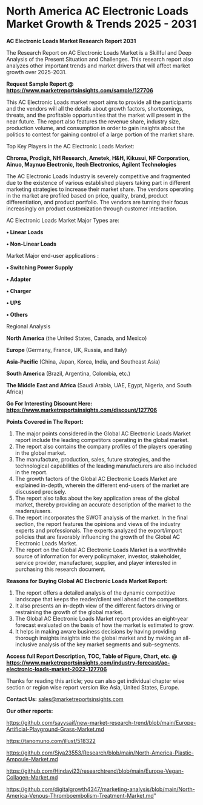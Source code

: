 # North America AC Electronic Loads Market Growth & Trends 2025 - 2031

<strong>AC Electronic Loads Market Research Report 2031</strong>

The Research Report on AC Electronic Loads Market is a Skillful and Deep Analysis of the Present Situation and Challenges. This research report also analyzes other important trends and market drivers that will affect market growth over 2025-2031.

<strong>Request Sample Report @ <a href=https://www.marketreportsinsights.com/sample/127706>https://www.marketreportsinsights.com/sample/127706</a></strong>

This AC Electronic Loads market report aims to provide all the participants and the vendors will all the details about growth factors, shortcomings, threats, and the profitable opportunities that the market will present in the near future. The report also features the revenue share, industry size, production volume, and consumption in order to gain insights about the politics to contest for gaining control of a large portion of the market share.

Top Key Players in the AC Electronic Loads Market:

<strong>Chroma, Prodigit, NH Research, Ametek, H&H, Kikusui, NF Corporation, Ainuo, Maynuo Electronic, Itech Electronics, Agilent Technologies</strong>

The AC Electronic Loads Industry is severely competitive and fragmented due to the existence of various established players taking part in different marketing strategies to increase their market share. The vendors operating in the market are profiled based on price, quality, brand, product differentiation, and product portfolio. The vendors are turning their focus increasingly on product customization through customer interaction.

AC Electronic Loads Market Major Types are:

<strong>• Linear Loads

• Non-Linear Loads</strong>

Market Major end-user applications :

<strong>• Switching Power Supply

• Adapter

• Charger

• UPS

• Others</strong>

Regional Analysis

</u><strong><b>North America</b></strong> (the United States, Canada, and Mexico)

<strong><b>Europe </b></strong>(Germany, France, UK, Russia, and Italy)

<strong><b>Asia-Pacific</b></strong> (China, Japan, Korea, India, and Southeast Asia)

<strong><b>South America</b></strong> (Brazil, Argentina, Colombia, etc.)

<strong><b>The Middle East and Africa</b></strong> (Saudi Arabia, UAE, Egypt, Nigeria, and South Africa)

<strong>Go For Interesting Discount Here: <a href=https://www.marketreportsinsights.com/discount/127706>https://www.marketreportsinsights.com/discount/127706</a></strong>

<strong>Points Covered in The Report:</strong>
<ol>
  <li>The major points considered in the Global AC Electronic Loads Market report include the leading competitors operating in the global market.</li>
  <li>The report also contains the company profiles of the players operating in the global market.</li>
  <li>The manufacture, production, sales, future strategies, and the technological capabilities of the leading manufacturers are also included in the report.</li>
  <li>The growth factors of the Global AC Electronic Loads Market are explained in-depth, wherein the different end-users of the market are discussed precisely.</li>
  <li>The report also talks about the key application areas of the global market, thereby providing an accurate description of the market to the readers/users.</li>
  <li>The report incorporates the SWOT analysis of the market. In the final section, the report features the opinions and views of the industry experts and professionals. The experts analyzed the export/import policies that are favorably influencing the growth of the Global AC Electronic Loads Market.</li>
  <li>The report on the Global AC Electronic Loads Market is a worthwhile source of information for every policymaker, investor, stakeholder, service provider, manufacturer, supplier, and player interested in purchasing this research document.</li>
</ol>
<strong>Reasons for Buying Global AC Electronic Loads Market Report:</strong>

<ol>
  <li>The report offers a detailed analysis of the dynamic competitive landscape that keeps the reader/client well ahead of the competitors.</li>
  <li>It also presents an in-depth view of the different factors driving or restraining the growth of the global market.</li>
  <li>The Global AC Electronic Loads Market report provides an eight-year forecast evaluated on the basis of how the market is estimated to grow.</li>
  <li>It helps in making aware business decisions by having providing thorough insights insights into the global market and by making an all-inclusive analysis of the key market segments and sub-segments.</li>
</ol>
<strong>Access full Report Description, TOC, Table of Figure, Chart, etc. @ <a href=https://www.marketreportsinsights.com/industry-forecast/ac-electronic-loads-market-2022-127706>https://www.marketreportsinsights.com/industry-forecast/ac-electronic-loads-market-2022-127706</a></strong>


Thanks for reading this article; you can also get individual chapter wise section or region wise report version like Asia, United States, Europe.

<strong>Contact Us:</strong>
sales@marketreportsinsights.com

<strong>Our other reports:</strong>

<a href=https://github.com/sayysaif/new-market-research-trend/blob/main/Europe-Artificial-Playground-Grass-Market.md>https://github.com/sayysaif/new-market-research-trend/blob/main/Europe-Artificial-Playground-Grass-Market.md</a>

<a href=https://tanomuno.com/illust/518322>https://tanomuno.com/illust/518322</a>

<a href=https://github.com/Siya23553/Research/blob/main/North-America-Plastic-Ampoule-Market.md>https://github.com/Siya23553/Research/blob/main/North-America-Plastic-Ampoule-Market.md</a>

<a href=https://github.com/Hindavi23/researchtrend/blob/main/Europe-Vegan-Collagen-Market.md>https://github.com/Hindavi23/researchtrend/blob/main/Europe-Vegan-Collagen-Market.md</a>

<a href=https://github.com/digitalgrowth4347/marketing-analysis/blob/main/North-America-Venous-Thromboembolism-Treatment-Market.md>https://github.com/digitalgrowth4347/marketing-analysis/blob/main/North-America-Venous-Thromboembolism-Treatment-Market.md</a>"

